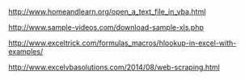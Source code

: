 
http://www.homeandlearn.org/open_a_text_file_in_vba.html

http://www.sample-videos.com/download-sample-xls.php

http://www.exceltrick.com/formulas_macros/hlookup-in-excel-with-examples/

http://www.excelvbasolutions.com/2014/08/web-scraping.html
